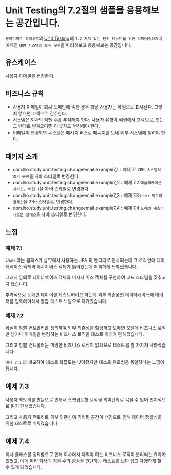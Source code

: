 # Unit Testing의 7.2절의 샘플을 응용해보는 공간입니다.

`블라디미르 코리코프`의 [Unit Testing](https://product.kyobobook.co.kr/detail/S000001805070)의 `7.2 가치 있는 단위 테스트를 위한 리팩터링하기`내 예제인 `CRM 시스템의 초기 구현`을 따라해보고 응용해보는 공간입니다.

## 유스케이스

사용자 이메일을 변경한다.

## 비즈니스 규칙

- 사용자 이메일이 회사 도메인에 속한 경우 해당 사용자는 직원으로 표시된다. 그렇지 않으면 고객으로 간주한다.
- 시스템은 회사의 직원 수를 추적해야 한다. 사용자 유형이 직원에서 고객으로, 또는 그 반대로 변겨오디면 이 숫자도 변경해야 한다.
- 이메일이 변경되면 시스템은 메시지 버스로 메시지를 보내 외부 시스템에 알려야 한다.

## 패키지 소개

- com.ho.study.unit.testing.changeemail.example7_1 : 예제 7.1 `CRM 시스템의 초기 구현`을 자바 스타일로 변경한다.
- com.ho.study.unit.testing.changeemail.example7_2 : 예제 7.2 `애플리케이션 서비스, 버전 1`을 자바 스타일로 변경한다.
- com.ho.study.unit.testing.changeemail.example7_3 : 예제 7.3 `User 팩토리 클래스`을 자바 스타일로 변경한다.
- com.ho.study.unit.testing.changeemail.example7_4 : 예제 7.4 `도메인 계층의 새로운 클래스`을 자바 스타일로 변경한다.

## 느낌

### 예제 7.1

User 라는 클래스가 실무에서 사용하는 JPA 의 엔티티로 인식되는데 그 로직안에 데이터베이스 객체와 메시지버스 객체가 들어있는데 어색하게 느껴졌습니다.

그래서 임의로 데이터베이스 객체와 메시지 버스 객체를 구현하여 코드 스타일을 맞추고자 했습니다.

추가적으로 도메인 레이어를 테스트하려고 하는데 외부 의존성인 데이터베이스에 데이터를 입력해야해서 통합 테스트 느낌으로 다가왔습니다.

### 예제 7.2

확실히 험블 컨트롤러를 정의하여 외부 의존성을 할당하고 도메인 모델에 비즈니스 로직만 남기니 이메일을 변경하는 비즈니스 로직을 테스트 하기가 편해졌습니다.

그리고 험블 컨트롤러는 마땅한 비즈니스 로직이 없으므로 테스트를 할 가치가 사라졌습니다.

`예제 7.1` 과 비교하여 테스트 복잡도는 낮아졌지만 테스트 유효성은 동일하다는 느낌이 듭니다.

## 예제 7.3

사용자 팩토리를 만듬으로 인해서 스크립트형 로직을 의미단위로 묶을 수 있어 인지적으로 읽기 편해졌습니다.

그리고 사용자 팩토리로 외부 의존성이 격리된 공간이 생김으로 인해 데이터 정합성을 위한 테스트로 쉬워졌습니다.

## 예제 7.4

회사 클래스를 정의함으로 인해 회사에서 다뤄야 하는 비즈니스 로직이 분리되는 효과가 있었고, 이에 따라 회사의 직원 수의 증감을 판단하는 테스트를 보다 쉽고 다양하게 할 수 있게 되었습니다.